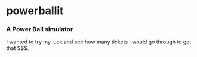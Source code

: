# powerballit

### A Power Ball simulator

I wanted to try my luck and see how many tickets I would go through to get that $$$.
